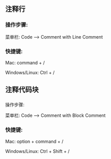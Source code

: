## 

## 注释行

### 操作步骤:

菜单栏: Code —&gt; Comment with Line Comment

### 快捷键:

Mac: command + \/

Windows\/Linux: Ctrl + \/

## 注释代码块

### 

操作步骤:



菜单栏: Code —&gt; Comment with Block Comment



### 快捷键: 

Mac: option + command + \/ 

Windows\/Linux: Ctrl + Shift + \/

